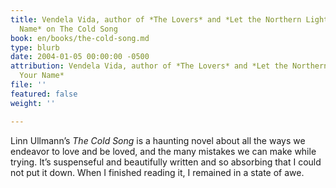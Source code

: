 ```yaml
---
title: Vendela Vida, author of *The Lovers* and *Let the Northern Lights Erase Your
  Name* on The Cold Song
book: en/books/the-cold-song.md
type: blurb
date: 2004-01-05 00:00:00 -0500
attribution: Vendela Vida, author of *The Lovers* and *Let the Northern Lights Erase
  Your Name*
file: ''
featured: false
weight: ''

---
```

Linn Ullmann’s _The Cold Song_ is a haunting novel about all the ways we endeavor to love and be loved, and the many mistakes we can make while trying. It’s suspenseful and beautifully written and so absorbing that I could not put it down. When I finished reading it, I remained in a state of awe.
